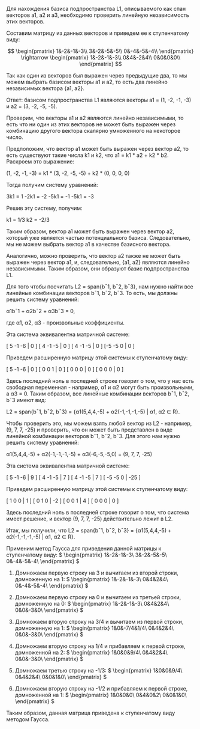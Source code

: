 Для нахождения базиса подпространства L1, описываемого как спан векторов a1, a2 и a3, необходимо проверить линейную независимость этих векторов.

Составим матрицу из данных векторов и приведем ее к ступенчатому виду:

$$
\begin{pmatrix}
1&-2&-1&-3\\
3&-2&-5&-5\\
0&-4&-5&-4\\
\end{pmatrix}
\rightarrow
\begin{pmatrix}
1&-2&-1&-3\\
0&4&-2&4\\
0&0&0&0\\
\end{pmatrix}
$$

Так как один из векторов был выражен через предыдущие два, то мы можем выбрать базисом векторы a1 и a2, то есть два линейно независимых вектора {a1, a2}.

Ответ: базисом подпространства L1 являются векторы a1 = (1, -2, -1, -3) и a2 = (3, -2, -5, -5).

Проверим, что векторы a1 и a2 являются линейно независимыми, то есть что ни один из этих векторов не может быть выражен через комбинацию другого вектора скалярно умноженного на некоторое число.

Предположим, что вектор a1 может быть выражен через вектор a2, то есть существуют такие числа k1 и k2, что a1 = k1 * a2 + k2 * b2. Раскроем это выражение:

(1, -2, -1, -3) = k1 * (3, -2, -5, -5) + k2 * (0, 0, 0, 0)

Тогда получим систему уравнений:

3k1 = 1
-2k1 = -2
-5k1 = -1
-5k1 = -3

Решив эту систему, получим:

k1 = 1/3
k2 = -2/3

Таким образом, вектор a1 может быть выражен через вектор a2, который уже является частью потенциального базиса. Следовательно, мы не можем выбрать вектор a1 в качестве базисного вектора.

Аналогично, можно проверить, что вектор a2 также не может быть выражен через вектор a1, и, следовательно, {a1, a2} являются линейно независимыми. Таким образом, они образуют базис подпространства L1.


Для того чтобы посчитать L2 = span{b¯1, b¯2, b¯3}, нам нужно найти все линейные комбинации векторов b¯1, b¯2, b¯3. То есть, мы должны решить систему уравнений:

α1b¯1 + α2b¯2 + α3b¯3 = 0,

где α1, α2, α3 - произвольные коэффициенты.

Эта система эквивалентна матричной системе:

[ 5  -1  -6 | 0 ]
[ 4  -1  -5 | 0 ]
[ 4  -1  -5 | 0 ]
[-5  -5   0 | 0 ]

Приведем расширенную матрицу этой системы к ступенчатому виду:

[ 5  -1  -6 | 0 ]
[ 0   0   1 | 0 ]
[ 0   0   0 | 0 ]
[ 0   0   0 | 0 ]

Здесь последний ноль в последней строке говорит о том, что у нас есть свободная переменная - например, α1 и α2 могут быть произвольными, а α3 = 0. Таким образом, все линейные комбинации векторов b¯1, b¯2, b¯3 имеют вид:

L2 = span{b¯1, b¯2, b¯3} = {α1(5,4,4,-5) + α2(-1,-1,-1,-5) | α1, α2 ∈ R}.

Чтобы проверить это, мы можем взять любой вектор из L2 - например, (9, 7, 7, -25) и проверить, что он может быть представлен в виде линейной комбинации векторов b¯1, b¯2, b¯3. Для этого нам нужно решить систему уравнений:

α1(5,4,4,-5) + α2(-1,-1,-1,-5) + α3(-6,-5,-5,0) = (9, 7, 7, -25)

Эта система эквивалентна матричной системе:

[  5  -1  -6 |  9 ]
[  4  -1  -5 |  7 ]
[  4  -1  -5 |  7 ]
[ -5  -5   0 | -25 ]

Приведем расширенную матрицу этой системы к ступенчатому виду:

[ 1  0  0 |  1 ]
[ 0  1  0 | -2 ]
[ 0  0  1 |  4 ]
[ 0  0  0 |  0 ]

Здесь последний ноль в последней строке говорит о том, что система имеет решение, и вектор (9, 7, 7, -25) действительно лежит в L2.

Итак, мы получили, что L2 = span{b¯1, b¯2, b¯3} = {α1(5,4,4,-5) + α2(-1,-1,-1,-5) | α1, α2 ∈ R}.



Применим метод Гаусса для приведения данной матрицы к ступенчатому виду:
$
\begin{pmatrix}
1&-2&-1&-3\\
3&-2&-5&-5\\
0&-4&-5&-4\\
\end{pmatrix}
$

1. Домножаем первую строку на 3 и вычитаем из второй строки, домноженную на 1:
$
\begin{pmatrix}
1&-2&-1&-3\\
0&4&2&4\\
0&-4&-5&-4\\
\end{pmatrix}
$

2. Домножаем первую строку на 0 и вычитаем из третьей строки, домноженную на 0:
$
\begin{pmatrix}
1&-2&-1&-3\\
0&4&2&4\\
0&0&-3&0\\
\end{pmatrix}
$

3. Домножаем вторую строку на 3/4 и вычитаем из первой строки, домноженную на 1:
$
\begin{pmatrix}
1&0&-7/4&1/4\\
0&4&2&4\\
0&0&-3&0\\
\end{pmatrix}
$

4. Домножаем вторую строку на 1/4 и прибавляем к первой строке, домноженной на 2:
$
\begin{pmatrix}
1&0&0&9/4\\
0&4&2&4\\
0&0&-3&0\\
\end{pmatrix}
$

5. Домножаем третью строку на -1/3:
$
\begin{pmatrix}
1&0&0&9/4\\
0&4&2&4\\
0&0&1&0\\
\end{pmatrix}
$

6. Домножаем вторую строку на -1/2 и прибавляем к первой строке, домноженной на 1:
$
\begin{pmatrix}
1&0&0&0\\
0&4&0&2\\
0&0&1&0\\
\end{pmatrix}
$

Таким образом, данная матрица приведена к ступенчатому виду методом Гаусса.
